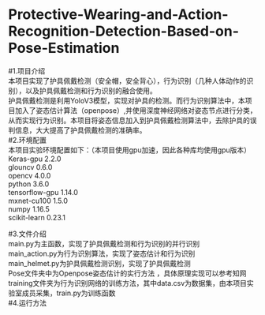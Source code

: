 # Protective-Wearing-and-Action-Recognition-Detection-Based-on-Pose-Estimation
#1.项目介绍  
    本项目实现了护具佩戴检测（安全帽，安全背心），行为识别（几种人体动作的识别），以及护具佩戴检测和行为识别的融合使用。  
    护具佩戴检测是利用YoloV3模型，实现对护具的检测。而行为识别算法中，本项目加入了姿态估计算法（openpose）,并使用深度神经网络对姿态节点进行分类，从而实现行为识别。本项目将姿态信息加入到护具佩戴检测算法中，去除护具的误判信息，大大提高了护具佩戴检测的准确率。  
#2.环境配置  
  本项目实验环境配置如下：（本项目使用gpu加速，因此各种库均使用gpu版本）  
  Keras-gpu           2.2.0  
  glouncv             0.6.0  
  opencv              4.0.0  
  python              3.6.0  
  tensorflow-gpu      1.14.0  
  mxnet-cu100         1.5.0  
  numpy               1.16.5  
  scikit-learn        0.23.1  
 
#3.文件介绍  
   main.py为主函数，实现了护具佩戴检测和行为识别的并行识别  
   main_action.py为行为识别算法，实现了姿态估计和行为识别  
   main_helmet.py为护具佩戴检测识别，实现了护具佩戴检测  
   Pose文件夹中为Openpose姿态估计的实行方法 ，具体原理实现可以参考知网  
   training文件夹为行为识别网络的训练方法，其中data.csv为数据集，由本项目实验室成员采集，train.py为训练函数  
#4.运行方法  
